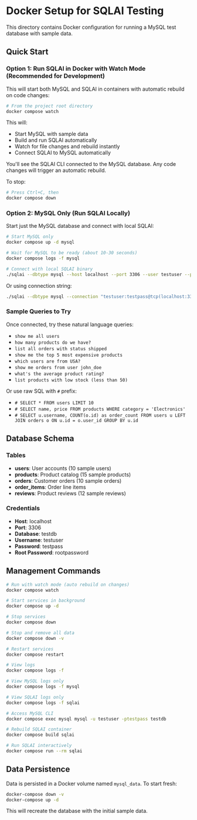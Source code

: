 # Docker Setup for SQLAI Testing

This directory contains Docker configuration for running a MySQL test database with sample data.

## Quick Start

### Option 1: Run SQLAI in Docker with Watch Mode (Recommended for Development)

This will start both MySQL and SQLAI in containers with automatic rebuild on code changes:

```bash
# From the project root directory
docker compose watch
```

This will:
- Start MySQL with sample data
- Build and run SQLAI automatically
- Watch for file changes and rebuild instantly
- Connect SQLAI to MySQL automatically

You'll see the SQLAI CLI connected to the MySQL database. Any code changes will trigger an automatic rebuild.

To stop:
```bash
# Press Ctrl+C, then
docker compose down
```

### Option 2: MySQL Only (Run SQLAI Locally)

Start just the MySQL database and connect with local SQLAI:

```bash
# Start MySQL only
docker compose up -d mysql

# Wait for MySQL to be ready (about 10-30 seconds)
docker compose logs -f mysql

# Connect with local SQLAI binary
./sqlai --dbtype mysql --host localhost --port 3306 --user testuser --password testpass --db testdb
```

Or using connection string:

```bash
./sqlai --dbtype mysql --connection "testuser:testpass@tcp(localhost:3306)/testdb"
```

### Sample Queries to Try

Once connected, try these natural language queries:

- `show me all users`
- `how many products do we have?`
- `list all orders with status shipped`
- `show me the top 5 most expensive products`
- `which users are from USA?`
- `show me orders from user john_doe`
- `what's the average product rating?`
- `list products with low stock (less than 50)`

Or use raw SQL with `#` prefix:

- `# SELECT * FROM users LIMIT 10`
- `# SELECT name, price FROM products WHERE category = 'Electronics'`
- `# SELECT u.username, COUNT(o.id) as order_count FROM users u LEFT JOIN orders o ON u.id = o.user_id GROUP BY u.id`

## Database Schema

### Tables

- **users**: User accounts (10 sample users)
- **products**: Product catalog (15 sample products)
- **orders**: Customer orders (10 sample orders)
- **order_items**: Order line items
- **reviews**: Product reviews (12 sample reviews)

### Credentials

- **Host**: localhost
- **Port**: 3306
- **Database**: testdb
- **Username**: testuser
- **Password**: testpass
- **Root Password**: rootpassword

## Management Commands

```bash
# Run with watch mode (auto rebuild on changes)
docker compose watch

# Start services in background
docker compose up -d

# Stop services
docker compose down

# Stop and remove all data
docker compose down -v

# Restart services
docker compose restart

# View logs
docker compose logs -f

# View MySQL logs only
docker compose logs -f mysql

# View SQLAI logs only
docker compose logs -f sqlai

# Access MySQL CLI
docker compose exec mysql mysql -u testuser -ptestpass testdb

# Rebuild SQLAI container
docker compose build sqlai

# Run SQLAI interactively
docker compose run --rm sqlai
```

## Data Persistence

Data is persisted in a Docker volume named `mysql_data`. To start fresh:

```bash
docker-compose down -v
docker-compose up -d
```

This will recreate the database with the initial sample data.
